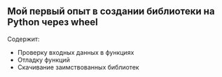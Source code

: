 ## Мой первый опыт в создании библиотеки на Python через wheel

Содержит:
- Проверку входных данных в функциях
- Отладку функций
- Скачивание заимствованных библиотек
